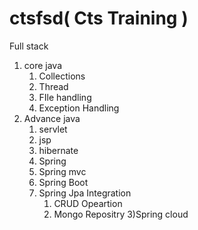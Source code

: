 # ctsfsd( Cts Training )
Full stack
  1) core java
		1) Collections 
		2) Thread
		3) FIle handling 
		4) Exception Handling
  2) Advance java
      1) servlet
      2) jsp
      3) hibernate
      4) Spring
        1) Spring mvc
        2) Spring Boot
		3) Spring Jpa Integration
			1) CRUD Opeartion
			2) Mongo Repositry
	3)Spring cloud
      
      
